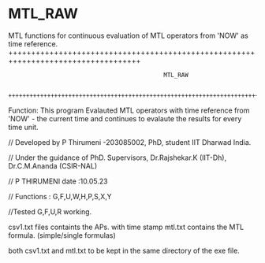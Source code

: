 # MTL_RAW
MTL functions for continuous evaluation of  MTL operators from 'NOW' as time reference. 
      +++++++++++++++++++++++++++++++++++++++++++++++++++++++++++++++++++++++++++++++++++

                                                MTL_RAW

			+++++++++++++++++++++++++++++++++++++++++++++++++++++++++++++++++++++++++++++++++++

Function: This program Evalauted MTL operators with time reference from 'NOW' - the current time and continues to evalaute the results for every time unit.


// Developed by P Thirumeni -203085002, PhD, student IIT Dharwad India.

// Under the guidance of PhD. Supervisors, Dr.Rajshekar.K (IIT-Dh), Dr.C.M.Ananda (CSIR-NAL)

//   P THIRUMENI  date :10.05.23

// Functions : G,F,U,W,H,P,S,X,Y

//Tested G,F,U,R working.

csv1.txt files containts the APs. with time stamp
mtl.txt contains the MTL formula. (simple/single formulas)

both csv1.txt and mtl.txt to be kept in the same directory of the exe file.

